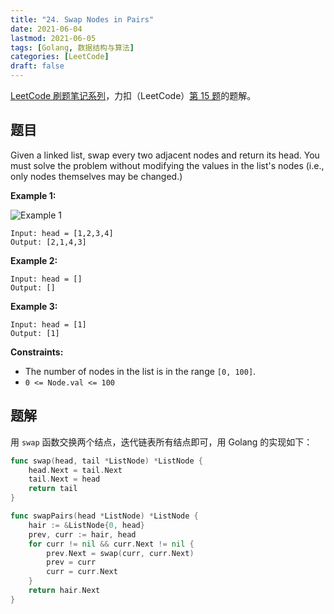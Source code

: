```yaml
---
title: "24. Swap Nodes in Pairs"
date: 2021-06-04
lastmod: 2021-06-05
tags: [Golang, 数据结构与算法]
categories: [LeetCode]
draft: false
---
```


[LeetCode 刷题笔记系列](/posts/leetcode/leetcode)，力扣（LeetCode）[第 15 题](https://leetcode-cn.com/problems/swap-nodes-in-pairs)的题解。

<!--more-->

## 题目

Given a linked list, swap every two adjacent nodes and return its head. You must solve the problem without modifying the values in the list's nodes (i.e., only nodes themselves may be changed.)

**Example 1:**

![Example 1](/images/leetcode/daily/24-swap-nodes-in-pairs/swap_ex1.jpg)

```text
Input: head = [1,2,3,4]
Output: [2,1,4,3]
```

**Example 2:**

```text
Input: head = []
Output: []
```

**Example 3:**

```text
Input: head = [1]
Output: [1]
```

**Constraints:**

- The number of nodes in the list is in the range `[0, 100]`.
- `0 <= Node.val <= 100`

## 题解

用 `swap` 函数交换两个结点，迭代链表所有结点即可，用 Golang 的实现如下：

```go
func swap(head, tail *ListNode) *ListNode {
    head.Next = tail.Next
    tail.Next = head
    return tail
}

func swapPairs(head *ListNode) *ListNode {
    hair := &ListNode{0, head}
    prev, curr := hair, head
    for curr != nil && curr.Next != nil {
        prev.Next = swap(curr, curr.Next)
        prev = curr
        curr = curr.Next
    }
    return hair.Next
}
```
